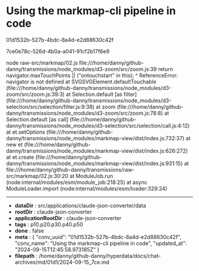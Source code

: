 # Using the markmap-cli pipeline in code

01d1532b-527b-4bdc-8a4d-e2d88630c42f

7ce0e78c-526d-4b0a-a041-91cf2b17f6e9

node raw-src/markmap/02.js 
file:///home/danny/github-danny/transmissions/node_modules/d3-zoom/src/zoom.js:39
  return navigator.maxTouchPoints || ("ontouchstart" in this);
  ^
ReferenceError: navigator is not defined
    at SVGSVGElement.defaultTouchable (file:///home/danny/github-danny/transmissions/node_modules/d3-zoom/src/zoom.js:39:3)
    at Selection.default [as filter] (file:///home/danny/github-danny/transmissions/node_modules/d3-selection/src/selection/filter.js:9:38)
    at zoom (file:///home/danny/github-danny/transmissions/node_modules/d3-zoom/src/zoom.js:78:8)
    at Selection.default [as call] (file:///home/danny/github-danny/transmissions/node_modules/d3-selection/src/selection/call.js:4:12)
    at et.setOptions (file:///home/danny/github-danny/transmissions/node_modules/markmap-view/dist/index.js:732:37)
    at new et (file:///home/danny/github-danny/transmissions/node_modules/markmap-view/dist/index.js:626:272)
    at et.create (file:///home/danny/github-danny/transmissions/node_modules/markmap-view/dist/index.js:931:15)
    at file:///home/danny/github-danny/transmissions/raw-src/markmap/02.js:30:20
    at ModuleJob.run (node:internal/modules/esm/module_job:218:25)
    at async ModuleLoader.import (node:internal/modules/esm/loader:329:24)

---

* **dataDir** : src/applications/claude-json-converter/data
* **rootDir** : claude-json-converter
* **applicationRootDir** : claude-json-converter
* **tags** : p10.p20.p30.p40.p50
* **done** : false
* **meta** : {
  "conv_uuid": "01d1532b-527b-4bdc-8a4d-e2d88630c42f",
  "conv_name": "Using the markmap-cli pipeline in code",
  "updated_at": "2024-09-15T12:45:58.973185Z"
}
* **filepath** : /home/danny/github-danny/hyperdata/docs/chat-archives/md/01d1/2024-09-15_7ce.md